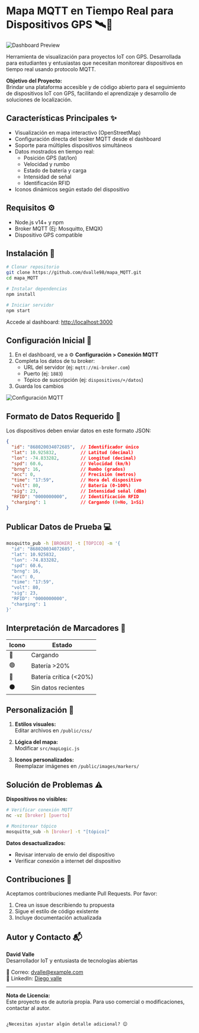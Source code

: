 # Mapa MQTT en Tiempo Real para Dispositivos GPS 🛰️📍

![Dashboard Preview](link-a-captura-dashboard.png)

Herramienta de visualización para proyectos IoT con GPS. Desarrollada para estudiantes y entusiastas que necesitan monitorear dispositivos en tiempo real usando protocolo MQTT.

**Objetivo del Proyecto:**  
Brindar una plataforma accesible y de código abierto para el seguimiento de dispositivos IoT con GPS, facilitando el aprendizaje y desarrollo de soluciones de localización.

## Características Principales ✨
- Visualización en mapa interactivo (OpenStreetMap)
- Configuración directa del broker MQTT desde el dashboard
- Soporte para múltiples dispositivos simultáneos
- Datos mostrados en tiempo real:
  - Posición GPS (lat/lon)
  - Velocidad y rumbo
  - Estado de batería y carga
  - Intensidad de señal
  - Identificación RFID
- Iconos dinámicos según estado del dispositivo

## Requisitos ⚙️
- Node.js v14+ y npm
- Broker MQTT (Ej: Mosquitto, EMQX)
- Dispositivo GPS compatible

## Instalación 🚀

```bash
# Clonar repositorio
git clone https://github.com/dvalle98/mapa_MQTT.git
cd mapa_MQTT

# Instalar dependencias
npm install

# Iniciar servidor
npm start
```

Accede al dashboard: [http://localhost:3000](http://localhost:3000)

## Configuración Inicial 🔧

1. En el dashboard, ve a ⚙️ **Configuración > Conexión MQTT**
2. Completa los datos de tu broker:
   - URL del servidor (ej: `mqtt://mi-broker.com`)
   - Puerto (ej: `1883`)
   - Tópico de suscripción (ej: `dispositivos/+/datos`)
3. Guarda los cambios

![Configuración MQTT](link-imagen-config.png)

## Formato de Datos Requerido 📨
Los dispositivos deben enviar datos en este formato JSON:

```json
{
  "id": "868020034072685",  // Identificador único
  "lat": 10.925832,         // Latitud (decimal)
  "lon": -74.833282,        // Longitud (decimal)
  "spd": 60.6,              // Velocidad (km/h)
  "brng": 16,               // Rumbo (grados)
  "acc": 0,                 // Precisión (metros)
  "time": "17:59",          // Hora del dispositivo
  "volt": 80,               // Batería (0-100%)
  "sig": 23,                // Intensidad señal (dBm)
  "RFID": "0000000000",     // Identificación RFID
  "charging": 1             // Cargando (0=No, 1=Si)
}
```

## Publicar Datos de Prueba 💻
```bash
mosquitto_pub -h [BROKER] -t [TÓPICO] -m '{
  "id": "868020034072685",
  "lat": 10.925832,
  "lon": -74.833282,
  "spd": 60.6,
  "brng": 16,
  "acc": 0,
  "time": "17:59",
  "volt": 80,
  "sig": 23,
  "RFID": "0000000000",
  "charging": 1
}'
```

## Interpretación de Marcadores 🎯
| Icono | Estado                |
|-------|-----------------------|
| 🔵    | Cargando              | 
| 🟢    | Batería >20%          |
| 🔴    | Batería crítica (<20%)|
| ⚫    | Sin datos recientes   |

## Personalización 🎨
1. **Estilos visuales:**  
   Editar archivos en `/public/css/`

2. **Lógica del mapa:**  
   Modificar `src/mapLogic.js`

3. **Iconos personalizados:**  
   Reemplazar imágenes en `/public/images/markers/`

## Solución de Problemas ⚠️
**Dispositivos no visibles:**
```bash
# Verificar conexión MQTT
nc -vz [broker] [puerto]

# Monitorear tópico
mosquitto_sub -h [broker] -t "[tópico]"
```

**Datos desactualizados:**
- Revisar intervalo de envío del dispositivo
- Verificar conexión a internet del dispositivo

## Contribuciones 🤝
Aceptamos contribuciones mediante Pull Requests. Por favor:
1. Crea un issue describiendo tu propuesta
2. Sigue el estilo de código existente
3. Incluye documentación actualizada

## Autor y Contacto 📬
**David Valle**  
Desarrollador IoT y entusiasta de tecnologías abiertas

📧 Correo: [dvalle@example.com](mailto:vallediego013@gmail.com)   
💼 LinkedIn: [Diego valle](https://www.linkedin.com/in/diego-valle-60738a164/)

---

**Nota de Licencia:**  
Este proyecto es de autoría propia. Para uso comercial o modificaciones, contactar al autor.
```

¿Necesitas ajustar algún detalle adicional? 😊
